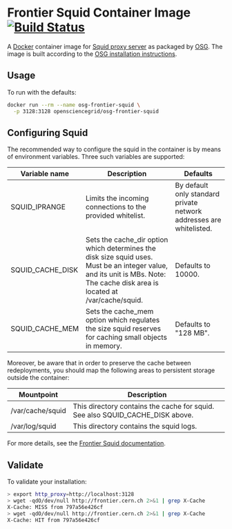 Frontier Squid Container Image [![Build Status](https://travis-ci.org/opensciencegrid/docker-frontier-squid.svg?branch=master)](https://travis-ci.org/opensciencegrid/docker-frontier-squid)
==============================

A [Docker](https://hub.docker.com/r/opensciencegrid/frontier-squid) container image for
[Squid proxy server](http://www.squid-cache.org/) as packaged by [OSG](https://www.opensciencegrid.org/).
The image is built according to the
[OSG installation instructions](http://opensciencegrid.github.io/docs/data/frontier-squid/).

Usage
-----

To run with the defaults:

```bash
docker run --rm --name osg-frontier-squid \
  -p 3128:3128 opensciencegrid/osg-frontier-squid
```

Configuring Squid
-----------------

The recommended way to configure the squid in the container is by means of environment variables.
Three such variables are supported:

Variable name       | Description                                                             | Defaults                                     |
---------------------|-------------------------------------------------------------------------|----------------------------------------------|
SQUID_IPRANGE       | Limits the incoming connections to the provided whitelist.     |By default only standard private network addresses are whitelisted. |
SQUID_CACHE_DISK    | Sets the cache_dir option which determines the disk size squid uses. Must be an integer value, and its unit is MBs. Note: The cache disk area is located at /var/cache/squid. | Defaults to 10000. |
SQUID_CACHE_MEM     | Sets the cache_mem option which regulates the size squid reserves for caching small objects in memory. | Defaults to "128 MB". |

Moreover, be aware that in order to preserve the cache between redeployments, you should map the following areas to persistent storage outside the container:

Mountpoint       | Description                                                                   |
------------------|-------------------------------------------------------------------------------|
/var/cache/squid | This directory contains the cache for squid. See also SQUID_CACHE_DISK above. |
/var/log/squid   | This directory contains the squid logs.                                       |

For more details, see the [Frontier Squid documentation](https://twiki.cern.ch/twiki/bin/view/Frontier/InstallSquid#Configuration).



Validate
--------

To validate your installation:

```bash
> export http_proxy=http://localhost:3128
> wget -qdO/dev/null http://frontier.cern.ch 2>&1 | grep X-Cache
X-Cache: MISS from 797a56e426cf
> wget -qdO/dev/null http://frontier.cern.ch 2>&1 | grep X-Cache
X-Cache: HIT from 797a56e426cf
```
